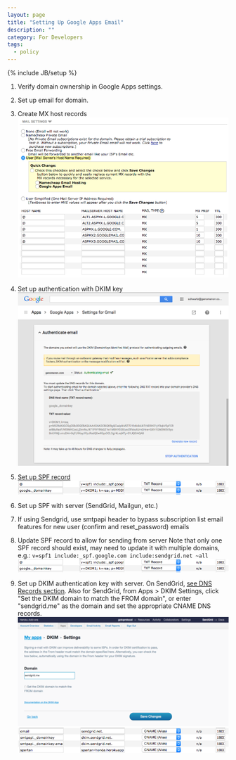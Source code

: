 ```yaml
---
layout: page
title: "Setting Up Google Apps Email"
description: ""
category: For Developers
tags:
  - policy
---
```

{% include JB/setup %}
1. Verify domain ownership in Google Apps settings.
2. Set up email for domain.
  1. Create MX host records
     ![MX Records DNS](/assets/images/mx-records-dns.png)
  2. Set up authentication with DKIM key
     ![Google Apps Gmail DKIM Settings](/assets/images/google-apps-gmail-dkim-settings.png)
  3. [Set up SPF record](https://support.google.com/a/answer/178723?hl=en)
     ![Email DKIM SPF TXT DNS](/assets/images/email-dkim-spf-txt-dns.png)

3. Set up SPF with server (SendGrid, Mailgun, etc.)
  1. If using Sendgrid, use smtpapi header to bypass subscription list email
     features for new user (confirm and reset_password) emails
  2. Update SPF record to allow for sending from server
     Note that only one SPF record should exist, may need to update it
     with multiple domains, e.g.:
     `v=spf1 include:_spf.google.com include:sendgrid.net ~all`
     ![Email DKIM SPF TXT DNS](/assets/images/email-dkim-spf-txt-dns.png)
  3. Set up DKIM authentication key with server.
     On SendGrid, [see DNS Records section](http://sendgrid.com/docs/User_Guide/whitelabel_wizard.html).
     Also for SendGrid, from Apps > DKIM Settings, click "Set the DKIM domain to match the FROM
     domain", or enter "sendgrid.me" as the domain and set the appropriate CNAME DNS records.
     ![SendGrid DKIM Settings](/assets/images/sendgrid-dkim-settings.png)
     ![Email DKIM CNAME DNS](/assets/images/email-dkim-cname-dns.png)
